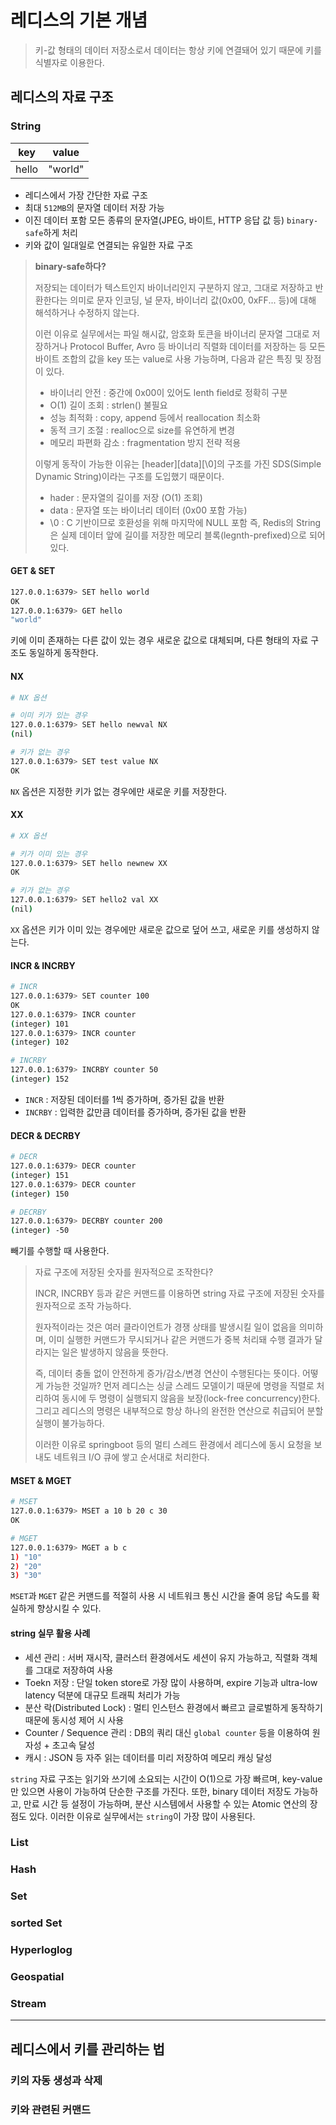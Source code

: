 # 레디스의 기본 개념
>키-값 형태의 데이터 저장소로서 데이터는 항상 키에 연결돼어 있기 때문에 키를 식별자로 이용한다.

## 레디스의 자료 구조
### String
|key|value|
|---|---|
|hello|"world"|
- 레디스에서 가장 간단한 자료 구조
- 최대 `512MB`의 문자열 데이터 저장 가능
- 이진 데이터 포함 모든 종류의 문자열(JPEG, 바이트, HTTP 응답 값 등) `binary-safe`하게 처리
- 키와 값이 일대일로 연결되는 유일한 자료 구조

> **binary-safe하다?**
>
> 저장되는 데이터가 텍스트인지 바이너리인지 구분하지 않고, 그대로 저장하고 반환한다는 의미로
> 문자 인코딩, 널 문자, 바이너리 값(0x00, 0xFF... 등)에 대해 해석하거나 수정하지 않는다.
>
> 이런 이유로 실무에서는 파일 해시값, 암호화 토큰을 바이너리 문자열 그대로 저장하거나
> Protocol Buffer, Avro 등 바이너리 직렬화 데이터를 저장하는 등 모든 바이트 조합의 값을 key 또는 value로 사용 가능하며,
> 다음과 같은 특징 및 장점이 있다.
> - 바이너리 안전 : 중간에 0x00이 있어도 lenth field로 정확히 구분
> - O(1) 길이 조회 : strlen() 불필요
> - 성능 최적화 : copy, append 등에서 reallocation 최소화
> - 동적 크기 조절 : realloc으로 size를 유연하게 변경
> - 메모리 파편화 감소 : fragmentation 방지 전략 적용
>
> 이렇게 동작이 가능한 이유는 [header][data][\0]의 구조를 가진 SDS(Simple Dynamic String)이라는 구조를 도입했기 때문이다.
> - hader : 문자열의 길이를 저장 (O(1) 조회)
> - data : 문자열 또는 바이너리 데이터 (0x00 포함 가능)
> - \0 : C 기반이므로 호환성을 위해 마지막에 NULL 포함
> 즉, Redis의 String은 실제 데이터 앞에 길이를 저장한 메모리 블록(legnth-prefixed)으로 되어 있다.

#### GET & SET
```bash
127.0.0.1:6379> SET hello world
OK
127.0.0.1:6379> GET hello
"world"
```
키에 이미 존재하는 다른 값이 있는 경우 새로운 값으로 대체되며, 다른 형태의 자료 구조도 동일하게 동작한다.

#### NX
```bash
# NX 옵션

# 이미 키가 있는 경우
127.0.0.1:6379> SET hello newval NX
(nil)

# 키가 없는 경우
127.0.0.1:6379> SET test value NX
OK
```
`NX` 옵션은 지정한 키가 없는 경우에만 새로운 키를 저장한다.

#### XX
```bash
# XX 옵션

# 키가 이미 있는 경우
127.0.0.1:6379> SET hello newnew XX
OK

# 키가 없는 경우
127.0.0.1:6379> SET hello2 val XX
(nil)
```
`XX` 옵션은 키가 이미 있는 경우에만 새로운 값으로 덮어 쓰고, 새로운 키를 생성하지 않는다.

#### INCR & INCRBY
```bash
# INCR
127.0.0.1:6379> SET counter 100
OK
127.0.0.1:6379> INCR counter
(integer) 101
127.0.0.1:6379> INCR counter
(integer) 102

# INCRBY
127.0.0.1:6379> INCRBY counter 50
(integer) 152
```
- `INCR` : 저장된 데이터를 1씩 증가하며, 증가된 값을 반환
- `INCRBY` : 입력한 값만큼 데이터를 증가하며, 증가된 값을 반환

#### DECR & DECRBY
```bash
# DECR
127.0.0.1:6379> DECR counter
(integer) 151
127.0.0.1:6379> DECR counter
(integer) 150

# DECRBY
127.0.0.1:6379> DECRBY counter 200
(integer) -50
```
빼기를 수행할 때 사용한다.

>자료 구조에 저장된 숫자를 원자적으로 조작한다?
>
>INCR, INCRBY 등과 같은 커맨드를 이용하면 string 자료 구조에 저장된 숫자를 원자적으로 조작 가능하다.
>
>원자적이라는 것은 여러 클라이언트가 경쟁 상태를 발생시킬 일이 없음을 의미하며, 이미 실행한 커맨드가 무시되거나
>같은 커맨드가 중복 처리돼 수행 결과가 달라지는 일은 발생하지 않음을 뜻한다.
>
>즉, 데이터 충돌 없이 안전하게 증가/감소/변경 연산이 수행된다는 뜻이다. 어떻게 가능한 것일까?
>먼저 레디스는 싱글 스레드 모델이기 때문에 명령을 직렬로 처리하여 동시에 두 명령이 실행되지 않음을 보장(lock-free concurrency)한다.
>그리고 레디스의 명령은 내부적으로 항상 하나의 완전한 연산으로 취급되어 분할 실행이 불가능하다.
>
>이러한 이유로 springboot 등의 멀티 스레드 환경에서 레디스에 동시 요청을 보내도 네트워크 I/O 큐에 쌓고 순서대로 처리한다.

#### MSET & MGET
```bash
# MSET
127.0.0.1:6379> MSET a 10 b 20 c 30
OK

# MGET
127.0.0.1:6379> MGET a b c
1) "10"
2) "20"
3) "30"
```
`MSET`과 `MGET` 같은 커맨드를 적절히 사용 시 네트워크 통신 시간을 줄여 응답 속도를 확실하게 향상시킬 수 있다.

#### string 실무 활용 사례
- 세션 관리 : 서버 재시작, 클러스터 환경에서도 세션이 유지 가능하고, 직렬화 객체를 그대로 저장하여 사용
- Toekn 저장 : 단일 token store로 가장 많이 사용하며, expire 기능과 ultra-low latency 덕분에 대규모 트래픽 처리가 가능
- 분산 락(Distributed Lock) : 멀티 인스턴스 환경에서 빠르고 글로벌하게 동작하기 때문에 동시성 제어 시 사용
- Counter / Sequence 관리 : DB의 쿼리 대신 `global counter` 등을 이용하여 원자성 + 초고속 달성
- 캐시 : JSON 등 자주 읽는 데이터를 미리 저장하여 메모리 캐싱 달성

`string` 자료 구조는 읽기와 쓰기에 소요되는 시간이 O(1)으로 가장 빠르며, key-value만 있으면 사용이 가능하여 단순한 구조를 가진다.
또한, binary 데이터 저장도 가능하고, 만료 시간 등 설정이 가능하며, 분산 시스템에서 사용할 수 있는 Atomic 연산의 장점도 있다.
이러한 이유로 실무에서는 `string`이 가장 많이 사용된다.

### List
### Hash
### Set
### sorted Set
### Hyperloglog
### Geospatial
### Stream

---

## 레디스에서 키를 관리하는 법
### 키의 자동 생성과 삭제
### 키와 관련된 커맨드
